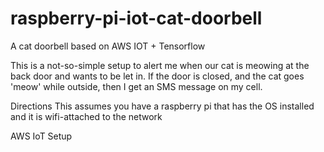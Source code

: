 # raspberry-pi-iot-cat-doorbell
A cat doorbell based on AWS IOT + Tensorflow 

This is a not-so-simple setup to alert me when our cat is meowing at the back door and wants to be let in. 
If the door is closed, and the cat goes 'meow' while outside, then I get an SMS message on my cell.

Directions
This assumes you have a raspberry pi that has the OS installed and it is wifi-attached to the network 

AWS IoT Setup 


